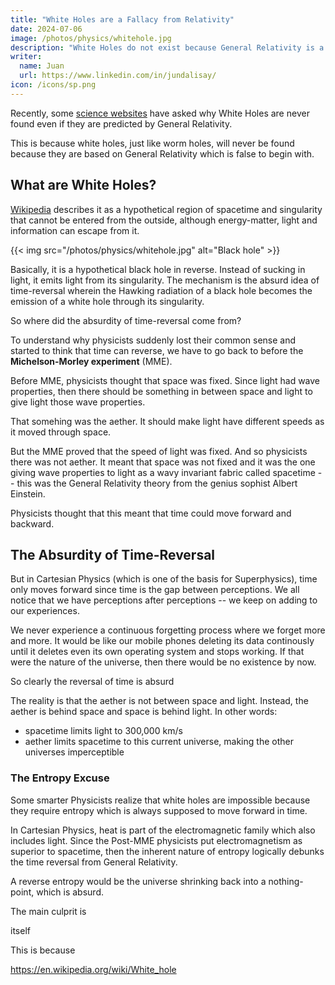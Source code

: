 ```yaml
---
title: "White Holes are a Fallacy from Relativity"
date: 2024-07-06
image: /photos/physics/whitehole.jpg
description: "White Holes do not exist because General Relativity is a false theory"
writer:
  name: Juan
  url: https://www.linkedin.com/in/jundalisay/
icon: /icons/sp.png
---
```



Recently, some [science websites](https://www.space.com/could-white-holes-exist-space-mysteries) have asked why White Holes are never found even if they are predicted by General Relativity. 

This is because white holes, just like worm holes, will never be found because they are based on General Relativity which is false to begin with. 


## What are White Holes?

[Wikipedia](https://en.wikipedia.org/wiki/White_hole) describes it as a hypothetical region of spacetime and singularity that cannot be entered from the outside, although energy-matter, light and information can escape from it. 

{{< img src="/photos/physics/whitehole.jpg" alt="Black hole" >}}


Basically, it is a hypothetical black hole in reverse. Instead of sucking in light, it emits light from its singularity. The mechanism is the absurd idea of time-reversal wherein the Hawking radiation of a black hole becomes the emission of a white hole through its singularity.

So where did the absurdity of time-reversal come from?

To understand why physicists suddenly lost their common sense and started to think that time can reverse, we have to go back to before the **Michelson-Morley experiment** (MME).

Before MME, physicists thought that space was fixed. Since light had wave properties, then there should be something in between space and light to give light those wave properties. 

That somehing was the aether. It should make light have different speeds as it moved through space. 

But the MME proved that the speed of light was fixed. And so physicists there was not aether. It meant that space was not fixed and it was the one giving wave properties to light as a wavy invariant fabric called spacetime -- this was the General Relativity theory from the genius sophist Albert Einstein.

Physicists thought that this meant that time could move forward and backward. 


## The Absurdity of Time-Reversal

But in Cartesian Physics (which is one of the basis for Superphysics), time only moves forward since time is the gap between perceptions. We all notice that we have perceptions after perceptions -- we keep on adding to our experiences.  

We never experience a continuous forgetting process where we forget more and more. It would be like our mobile phones deleting its data continously until it deletes even its own operating system and stops working. If that were the nature of the universe, then there would be no existence by now. 

So clearly the reversal of time is absurd

The reality is that the aether is not between space and light. Instead, the aether is behind space and space is behind light. In other words:
- spacetime limits light to 300,000 km/s
- aether limits spacetime to this current universe, making the other universes imperceptible


### The Entropy Excuse

Some smarter Physicists realize that white holes are impossible because they require entropy which is always supposed to move forward in time. 

In Cartesian Physics, heat is part of the electromagnetic family which also includes light. Since the Post-MME physicists put electromagnetism as superior to spacetime, then the inherent nature of entropy  logically debunks the time reversal from General Relativity.  

A reverse entropy would be the universe shrinking back into a nothing-point, which is absurd.




The main culprit is 


 itself  







This is because 


https://en.wikipedia.org/wiki/White_hole